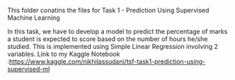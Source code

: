 This folder conatins the files for Task 1 - Prediction Using Supervised Machine Learning

In this task, we have to develop a model to predict the percentage of marks a student is expected to score based on the number of hours he/she studied. This is implemented using Simple Linear Regression involving 2 variables. Link to my Kaggle Notebook :https://www.kaggle.com/nikhilassudani/tsf-task1-prediction-using-supervised-ml
